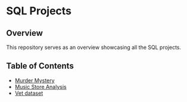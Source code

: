 # SQL Projects

## Overview

This repository serves as an overview showcasing all the SQL projects.


## Table of Contents

- [Murder Mystery](https://github.com/Atharvak29/SQL_project/tree/main/Murder%20Mystery)
- [Music Store Analysis](https://github.com/Atharvak29/SQL_project/tree/main/Music%20Store)
- [Vet dataset](https://github.com/Atharvak29/SQL_project/tree/main/Vet%20dataset)

